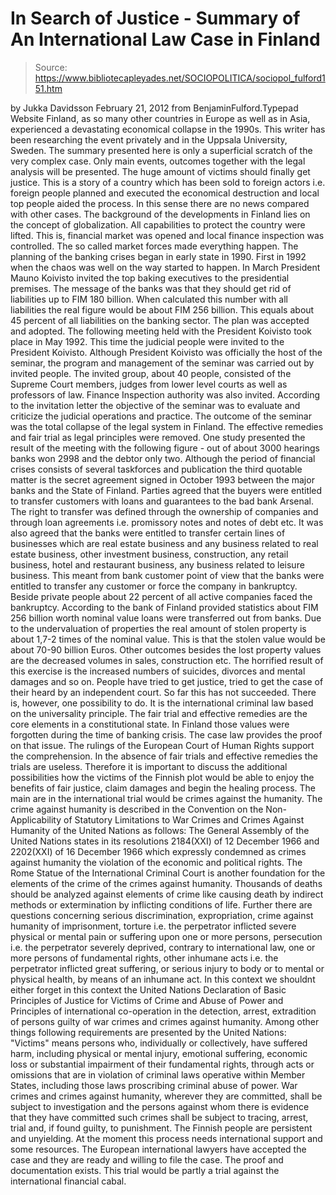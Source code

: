 # In Search of Justice - Summary of An International Law Case in Finland

> Source: https://www.bibliotecapleyades.net/SOCIOPOLITICA/sociopol_fulford151.htm

by Jukka Davidsson
February 21, 2012
from
BenjaminFulford.Typepad Website
Finland, as so many other countries in Europe as
well as in Asia, experienced a devastating economical collapse in the
1990s.
This writer has been researching the event
privately and in the Uppsala University, Sweden. The summary presented here
is only a superficial scratch of the very complex case. Only main events,
outcomes together with the legal analysis will be presented.
The huge amount
of victims should finally get justice.
This is a story of a country which has been sold to foreign actors i.e.
foreign people planned and executed the economical destruction and local top
people aided the process. In this sense there are no news compared with
other cases.
The background of the developments in Finland lies on the concept of
globalization. All capabilities to protect the country were lifted. This is,
financial market was opened and local finance inspection was controlled. The
so called market forces made everything happen.
The planning of the banking crises began in early state in 1990.
First in
1992 when the chaos was well on the way started to happen. In March President Mauno Koivisto invited
the top baking executives to the presidential premises. The message of the
banks was that they should get rid of liabilities up to FIM 180 billion.
When calculated this number with all liabilities the real figure would be
about FIM 256 billion. This equals about 45 percent of all liabilities on
the banking sector. The plan was accepted and adopted.
The following meeting held with the President Koivisto took place in May
1992. This time the judicial people were invited to the President Koivisto.
Although President Koivisto was officially the host of the seminar, the
program and management of the seminar was carried out by invited people.
The
invited group, about 40 people, consisted of the Supreme Court
members, judges from lower level courts as well as professors of law.
Finance Inspection
authority was also invited. According to the invitation letter the objective
of the seminar was to evaluate and criticize the judicial operations and
practice. The outcome of the seminar was the total collapse of the legal
system in Finland. The effective remedies and fair trial as legal principles
were removed. One study presented the result of the meeting with the
following figure - out of about 3000 hearings banks won 2998 and the debtor
only two.
Although the period of financial crises consists of several taskforces and
publication the third quotable matter is the secret agreement signed in
October 1993 between the major banks and the State of Finland.
Parties agreed that the buyers were entitled to
transfer customers with loans and guarantees to the bad bank Arsenal. The
right to transfer was defined through the ownership of companies and through
loan agreements i.e. promissory notes and notes of debt etc.
It was also agreed that the banks were entitled
to transfer certain lines of businesses which are real estate business and
any business related to real estate business, other investment business,
construction, any retail business, hotel and restaurant business, any
business related to leisure business.
This meant from bank customer point of view that
the banks were entitled to transfer any customer or force the company in
bankruptcy. Beside private people about 22 percent of all active companies
faced the bankruptcy. According to the bank of Finland provided statistics
about FIM 256 billion worth nominal value loans were transferred out from
banks.
Due to the undervaluation of properties the real amount of stolen
property is about 1,7-2 times of the nominal value.
This is that the stolen value would be about
70-90 billion Euros.
Other outcomes besides the lost property values are the decreased volumes in
sales, construction etc. The horrified result of this exercise is the
increased numbers of suicides, divorces and mental damages and so on.
People have tried to get justice, tried to get the case of their heard by an
independent court. So far this has not succeeded. There is, however, one
possibility to do. It is the international criminal law based on the
universality principle.
The fair trial and effective remedies are the core elements in a
constitutional state. In Finland those values were forgotten during the time
of banking crisis. The case law provides the proof on that issue. The
rulings of the European Court of Human Rights support the comprehension. In
the absence of fair trials and effective remedies the trials are useless.
Therefore it is important to discuss the
additional possibilities how the victims of the Finnish plot would be able
to enjoy the benefits of fair justice, claim damages and begin the healing
process.
The main are in the international trial would be crimes against the
humanity.
The crime against humanity is described in the
Convention on the Non-Applicability of Statutory Limitations to War Crimes
and Crimes Against Humanity of the United Nations as follows:
The General Assembly of the United Nations
states in its resolutions 2184(XXI) of 12 December 1966 and 2202(XXI) of
16 December 1966 which expressly condemned as crimes against humanity
the violation of the economic and political rights.
The Rome Statue of
the International Criminal Court is another foundation for the elements
of the crime of the crimes against humanity.
Thousands of deaths should be analyzed against
elements of crime like causing death by indirect methods or extermination by
inflicting conditions of life.
Further there are questions concerning serious
discrimination, expropriation, crime against humanity of imprisonment,
torture i.e. the perpetrator inflicted severe physical or mental pain or
suffering upon one or more persons, persecution i.e. the perpetrator
severely deprived, contrary to international law, one or more persons of
fundamental rights, other inhumane acts i.e. the perpetrator inflicted great
suffering, or serious injury to body or to mental or physical health, by
means of an inhumane act.
In this context we shouldnt either forget in this context the United
Nations Declaration of Basic Principles of Justice for Victims of Crime and
Abuse of Power and Principles of international co-operation in the
detection, arrest, extradition of persons guilty of war crimes and crimes
against humanity.
Among other things following requirements are presented by
the United Nations:
"Victims" means persons who, individually or collectively, have suffered
harm, including physical or mental injury, emotional suffering, economic
loss or substantial impairment of their fundamental rights, through acts or
omissions that are in violation of criminal laws operative within Member
States, including those laws proscribing criminal abuse of power.
War crimes and crimes against humanity, wherever they are committed, shall
be subject to investigation and the persons against whom there is evidence
that they have committed such crimes shall be subject to tracing, arrest,
trial and, if found guilty, to punishment.
The Finnish people are persistent and unyielding.
At the moment this process
needs international support and some resources. The European international
lawyers have accepted the case and they are ready and willing to file the
case. The proof and documentation exists.
This trial would be partly a trial against the
international financial cabal.
